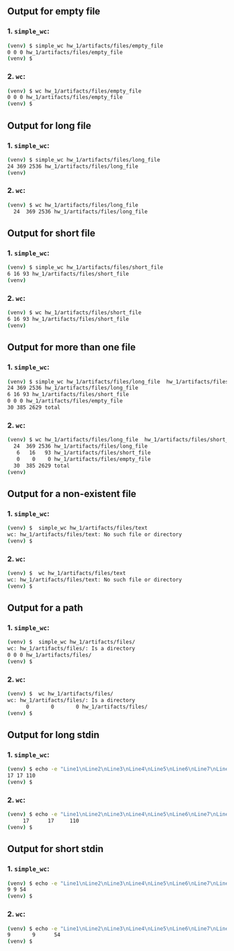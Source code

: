 ## Output for empty file

### 1. `simple_wc`:
```bash
(venv) $ simple_wc hw_1/artifacts/files/empty_file
0 0 0 hw_1/artifacts/files/empty_file
(venv) $
```

### 2. `wc`:
```bash
(venv) $ wc hw_1/artifacts/files/empty_file
0 0 0 hw_1/artifacts/files/empty_file
(venv) $
```

## Output for long file
### 1. `simple_wc`:
```bash
(venv) $ simple_wc hw_1/artifacts/files/long_file
24 369 2536 hw_1/artifacts/files/long_file
(venv)
```

### 2. `wc`:
```bash
(venv) $ wc hw_1/artifacts/files/long_file
  24  369 2536 hw_1/artifacts/files/long_file
```

## Output for short file
### 1. `simple_wc`:
```bash
(venv) $ simple_wc hw_1/artifacts/files/short_file
6 16 93 hw_1/artifacts/files/short_file
(venv) 
```

### 2. `wc`:
```bash
(venv) $ wc hw_1/artifacts/files/short_file
6 16 93 hw_1/artifacts/files/short_file
(venv)
```

## Output for more than one file
### 1. `simple_wc`:
```bash
(venv) $ simple_wc hw_1/artifacts/files/long_file  hw_1/artifacts/files/short_file hw_1/artifacts/files/empty_file
24 369 2536 hw_1/artifacts/files/long_file
6 16 93 hw_1/artifacts/files/short_file
0 0 0 hw_1/artifacts/files/empty_file
30 385 2629 total
```

### 2. `wc`:
```bash
(venv) $ wc hw_1/artifacts/files/long_file  hw_1/artifacts/files/short_file hw_1/artifacts/files/empty_file
  24  369 2536 hw_1/artifacts/files/long_file
   6   16   93 hw_1/artifacts/files/short_file
   0    0    0 hw_1/artifacts/files/empty_file
  30  385 2629 total
(venv)
```

## Output for a non-existent file
### 1. `simple_wc`:
```bash
(venv) $  simple_wc hw_1/artifacts/files/text
wc: hw_1/artifacts/files/text: No such file or directory
(venv) $
```

### 2. `wc`:
```bash
(venv) $  wc hw_1/artifacts/files/text
wc: hw_1/artifacts/files/text: No such file or directory
(venv) $
```

## Output for a path
### 1. `simple_wc`:
```bash
(venv) $  simple_wc hw_1/artifacts/files/
wc: hw_1/artifacts/files/: Is a directory
0 0 0 hw_1/artifacts/files/
(venv) $
```

### 2. `wc`:
```bash
(venv) $  wc hw_1/artifacts/files/
wc: hw_1/artifacts/files/: Is a directory
      0       0       0 hw_1/artifacts/files/
(venv) $
```

## Output for long stdin
### 1. `simple_wc`:
```bash
(venv) $ echo -e "Line1\nLine2\nLine3\nLine4\nLine5\nLine6\nLine7\nLine8\nLine9\nLine10\nLine11\nLine12\nLine13\nLine14\nLine15\nLine16\nLine17" | simple_wc
17 17 110
(venv) $
```

### 2. `wc`:
```bash
(venv) $ echo -e "Line1\nLine2\nLine3\nLine4\nLine5\nLine6\nLine7\nLine8\nLine9\nLine10\nLine11\nLine12\nLine13\nLine14\nLine15\nLine16\nLine17" | wc
     17      17     110
(venv) $
```

## Output for short stdin
### 1. `simple_wc`:
```bash
(venv) $ echo -e "Line1\nLine2\nLine3\nLine4\nLine5\nLine6\nLine7\nLine8\nLine9" | simple_wc
9 9 54
(venv) $
```

### 2. `wc`:
```bash
(venv) $ echo -e "Line1\nLine2\nLine3\nLine4\nLine5\nLine6\nLine7\nLine8\nLine9" | wc
9       9      54
(venv) $
```